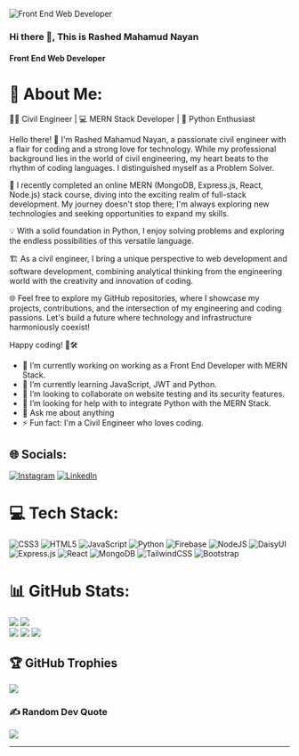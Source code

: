 ![Front End Web Developer](https://arturssmirnovs.github.io/github-profile-readme-generator/images/banner.png)
### Hi there 👋, This is Rashed Mahamud Nayan
#### Front End Web Developer

# 💫 About Me:
👷‍♂️ Civil Engineer | 💻 MERN Stack Developer | 🐍 Python Enthusiast

Hello there! 👋 I'm Rashed Mahamud Nayan, a passionate civil engineer with a flair for coding and a strong love for technology. While my professional background lies in the world of civil engineering, my heart beats to the rhythm of coding languages. I distinguished myself as a Problem Solver. 

🚀 I recently completed an online MERN (MongoDB, Express.js, React, Node.js) stack course, diving into the exciting realm of full-stack development. My journey doesn't stop there; I'm always exploring new technologies and seeking opportunities to expand my skills.

💡 With a solid foundation in Python, I enjoy solving problems and exploring the endless possibilities of this versatile language.

🏗️ As a civil engineer, I bring a unique perspective to web development and software development, combining analytical thinking from the engineering world with the creativity and innovation of coding.

🌐 Feel free to explore my GitHub repositories, where I showcase my projects, contributions, and the intersection of my engineering and coding passions. Let's build a future where technology and infrastructure harmoniously coexist!



Happy coding! 🚀🛠️




- 🔭 I’m currently working on working as a Front End Developer with MERN Stack. 
- 🌱 I’m currently learning JavaScript, JWT and Python. 
- 👯 I’m looking to collaborate on website testing and its security features. 
- 🤔 I’m looking for help with to integrate Python with the MERN Stack. 
- 💬 Ask me about anything 
- ⚡ Fun fact:  I'm a Civil Engineer who loves coding. 

## 🌐 Socials:
[![Instagram](https://img.shields.io/badge/Instagram-%23E4405F.svg?logo=Instagram&logoColor=white)](https://instagram.com/rashed.nayan) [![LinkedIn](https://img.shields.io/badge/LinkedIn-%230077B5.svg?logo=linkedin&logoColor=white)](https://linkedin.com/in/rashed-nayan-3215892a4) 

# 💻 Tech Stack:
![CSS3](https://img.shields.io/badge/css3-%231572B6.svg?style=for-the-badge&logo=css3&logoColor=white) ![HTML5](https://img.shields.io/badge/html5-%23E34F26.svg?style=for-the-badge&logo=html5&logoColor=white) ![JavaScript](https://img.shields.io/badge/javascript-%23323330.svg?style=for-the-badge&logo=javascript&logoColor=%23F7DF1E) ![Python](https://img.shields.io/badge/python-3670A0?style=for-the-badge&logo=python&logoColor=ffdd54) ![Firebase](https://img.shields.io/badge/firebase-%23039BE5.svg?style=for-the-badge&logo=firebase) ![NodeJS](https://img.shields.io/badge/node.js-6DA55F?style=for-the-badge&logo=node.js&logoColor=white) ![DaisyUI](https://img.shields.io/badge/daisyui-5A0EF8?style=for-the-badge&logo=daisyui&logoColor=white) ![Express.js](https://img.shields.io/badge/express.js-%23404d59.svg?style=for-the-badge&logo=express&logoColor=%2361DAFB) ![React](https://img.shields.io/badge/react-%2320232a.svg?style=for-the-badge&logo=react&logoColor=%2361DAFB) ![MongoDB](https://img.shields.io/badge/MongoDB-%234ea94b.svg?style=for-the-badge&logo=mongodb&logoColor=white) ![TailwindCSS](https://img.shields.io/badge/tailwindcss-%2338B2AC.svg?style=for-the-badge&logo=tailwind-css&logoColor=white) ![Bootstrap](https://img.shields.io/badge/bootstrap-%238511FA.svg?style=for-the-badge&logo=bootstrap&logoColor=white)
# 📊 GitHub Stats:

![](https://github-readme-stats.vercel.app/api?username=nayanrashed&theme=radical&hide_border=false&include_all_commits=true&count_private=true)
![](https://github-readme-streak-stats.herokuapp.com/?user=nayanrashed&theme=radical&hide_border=false)<br/>
![](https://github-readme-stats.vercel.app/api/top-langs/?username=nayanrashed&theme=radical&hide_border=false&include_all_commits=true&count_private=true&layout=compact)
![](https://github-readme-activity-graph.vercel.app/graph?username=nayanrashed&theme=react-dark)
[![](https://visitcount.itsvg.in/api?id=nayanrashed&icon=0&color=0)](https://visitcount.itsvg.in)
## 🏆 GitHub Trophies
![](https://github-profile-trophy.vercel.app/?username=nayanrashed&theme=radical&no-frame=true&no-bg=false&margin-w=4)

### ✍️ Random Dev Quote
![](https://quotes-github-readme.vercel.app/api?type=horizontal&theme=radical)

---



